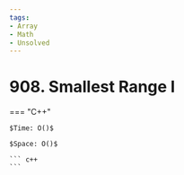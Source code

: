 ```yaml
---
tags:
- Array
- Math
- Unsolved
---
```



# 908. Smallest Range I

=== "C++"

    $Time: O()$

    $Space: O()$

    ``` c++
    ```